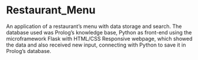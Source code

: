 # Restaurant_Menu
An application of a restaurant’s menu with data storage and search. The database used was Prolog’s knowledge base, Python as front-end using the microframework Flask with HTML/CSS Responsive webpage, which showed the data and also received new input, connecting with Python to save it in Prolog’s database.

